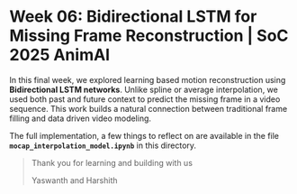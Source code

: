 # Week 06: Bidirectional LSTM for Missing Frame Reconstruction | SoC 2025 AnimAI

In this final week, we explored learning based motion reconstruction using **Bidirectional LSTM networks**. Unlike spline or average interpolation, we used both past and future context to predict the missing frame in a video sequence.
This work builds a natural connection between traditional frame filling and data driven video modeling.

The full implementation, a few things to reflect on are available in the file **`mocap_interpolation_model.ipynb`** in this directory.

> Thank you for learning and building with us
> 
> Yaswanth and Harshith
